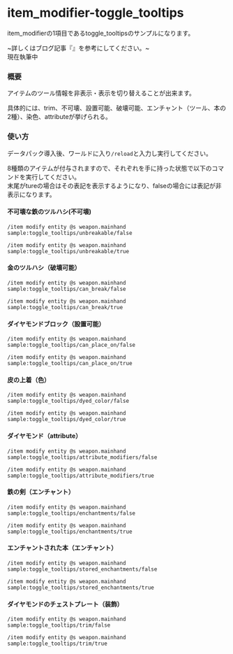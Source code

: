 # item_modifier-toggle_tooltips
item_modifierの1項目であるtoggle_tooltipsのサンプルになります。

~詳しくはブログ記事『[]()』を参考にしてください。~<br>
現在執筆中

<h3>概要</h3>
アイテムのツール情報を非表示・表示を切り替えることが出来ます。

具体的には、trim、不可壊、設置可能、破壊可能、エンチャント（ツール、本の2種）、染色、attributeが挙げられる。

<h3>使い方</h3>

データパック導入後、ワールドに入り```/reload```と入力し実行してください。

8種類のアイテムが付与されますので、それぞれを手に持った状態で以下のコマンドを実行してください。<br>
末尾がtureの場合はその表記を表示するようになり、falseの場合には表記が非表示になります。

<h4>不可壊な鉄のツルハシ(不可壊)</h4>

```copy
/item modify entity @s weapon.mainhand sample:toggle_tooltips/unbreakable/false
```

```copy
/item modify entity @s weapon.mainhand sample:toggle_tooltips/unbreakable/true
```

<h4>金のツルハシ（破壊可能）</h4>

```copy
/item modify entity @s weapon.mainhand sample:toggle_tooltips/can_break/false
```

```copy
/item modify entity @s weapon.mainhand sample:toggle_tooltips/can_break/true
```

<h4>ダイヤモンドブロック（設置可能）</h4>

```copy
/item modify entity @s weapon.mainhand sample:toggle_tooltips/can_place_on/false
```

```copy
/item modify entity @s weapon.mainhand sample:toggle_tooltips/can_place_on/true
```

<h4>皮の上着（色）</h4>

```copy
/item modify entity @s weapon.mainhand sample:toggle_tooltips/dyed_color/false
```

```copy
/item modify entity @s weapon.mainhand sample:toggle_tooltips/dyed_color/true
```

<h4>ダイヤモンド（attribute）</h4>

```copy
/item modify entity @s weapon.mainhand sample:toggle_tooltips/attribute_modifiers/false
```

```copy
/item modify entity @s weapon.mainhand sample:toggle_tooltips/attribute_modifiers/true
```

<h4>鉄の剣（エンチャント）</h4>

```copy
/item modify entity @s weapon.mainhand sample:toggle_tooltips/enchantments/false
```

```copy
/item modify entity @s weapon.mainhand sample:toggle_tooltips/enchantments/true
```

<h4>エンチャントされた本（エンチャント）</h4>

```copy
/item modify entity @s weapon.mainhand sample:toggle_tooltips/stored_enchantments/false
```

```copy
/item modify entity @s weapon.mainhand sample:toggle_tooltips/stored_enchantments/true
```

<h4>ダイヤモンドのチェストプレート（装飾）</h4>

```copy
/item modify entity @s weapon.mainhand sample:toggle_tooltips/trim/false
```

```copy
/item modify entity @s weapon.mainhand sample:toggle_tooltips/trim/true
```
